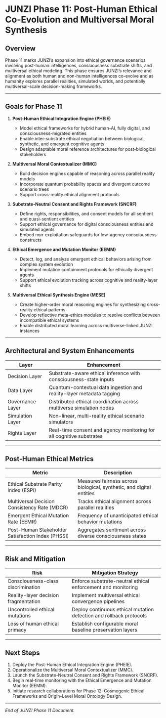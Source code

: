# JUNZI Phase 11: Post-Human Ethical Co-Evolution and Multiversal Moral Synthesis

## Overview
Phase 11 marks JUNZI’s expansion into ethical governance scenarios involving post-human intelligences, consciousness substrate shifts, and multiversal ethical modeling. This phase ensures JUNZI’s relevance and alignment as both human and non-human intelligences co-evolve and as humanity explores parallel realities, simulated worlds, and potentially multiversal-scale decision-making frameworks.

---

## Goals for Phase 11

1. **Post-Human Ethical Integration Engine (PHEIE)**
   - Model ethical frameworks for hybrid human-AI, fully digital, and consciousness-migrated entities
   - Enable inter-substrate ethical negotiation between biological, synthetic, and emergent cognitive agents
   - Design adaptable moral reference architectures for post-biological stakeholders

2. **Multiversal Moral Contextualizer (MMC)**
   - Build decision engines capable of reasoning across parallel reality models
   - Incorporate quantum probability spaces and divergent outcome scenario trees
   - Support cross-reality ethical alignment protocols

3. **Substrate-Neutral Consent and Rights Framework (SNCRF)**
   - Define rights, responsibilities, and consent models for all sentient and quasi-sentient entities
   - Support ethical governance for digital consciousness entities and simulated agents
   - Embed non-exploitation safeguards for low-agency consciousness constructs

4. **Ethical Emergence and Mutation Monitor (EEMM)**
   - Detect, log, and analyze emergent ethical behaviors arising from complex system evolution
   - Implement mutation containment protocols for ethically divergent agents
   - Support ethical evolution tracking across cognitive and reality-layer shifts

5. **Multiversal Ethical Synthesis Engine (MESE)**
   - Create higher-order moral reasoning engines for synthesizing cross-reality ethical patterns
   - Develop reflective meta-ethics modules to resolve conflicts between incompatible ethical systems
   - Enable distributed moral learning across multiverse-linked JUNZI instances

---

## Architectural and System Enhancements

| Layer | Enhancement |
|----|----|
| Decision Layer | Substrate-aware ethical inference with consciousness-state inputs |
| Data Layer | Quantum-contextual data ingestion and reality-layer metadata tagging |
| Governance Layer | Distributed ethical coordination across multiverse simulation nodes |
| Simulation Layer | Non-linear, multi-reality ethical scenario simulators |
| Rights Layer | Real-time consent and agency monitoring for all cognitive substrates |

---

## Post-Human Ethical Metrics

| Metric | Description |
|----|----|
| Ethical Substrate Parity Index (ESPI) | Measures fairness across biological, synthetic, and digital entities |
| Multiversal Decision Consistency Rate (MDCR) | Tracks ethical alignment across parallel realities |
| Emergent Ethical Mutation Rate (EEMR) | Frequency of unanticipated ethical behavior mutations |
| Post-Human Stakeholder Satisfaction Index (PHSSI) | Aggregates sentiment across diverse consciousness states |

---

## Risk and Mitigation

| Risk | Mitigation Strategy |
|----|----|
| Consciousness-class discrimination | Enforce substrate-neutral ethical enforcement and monitoring |
| Reality-layer decision fragmentation | Implement multiversal ethical convergence pipelines |
| Uncontrolled ethical mutations | Deploy continuous ethical mutation detection and rollback protocols |
| Loss of human ethical primacy | Establish configurable moral baseline preservation layers |

---

## Next Steps
1. Deploy the Post-Human Ethical Integration Engine (PHEIE).
2. Operationalize the Multiversal Moral Contextualizer (MMC).
3. Launch the Substrate-Neutral Consent and Rights Framework (SNCRF).
4. Begin real-time monitoring with the Ethical Emergence and Mutation Monitor (EEMM).
5. Initiate research collaborations for Phase 12: Cosmogenic Ethical Frameworks and Origin-Level Moral Ontology Design.

---

_End of JUNZI Phase 11 Document._